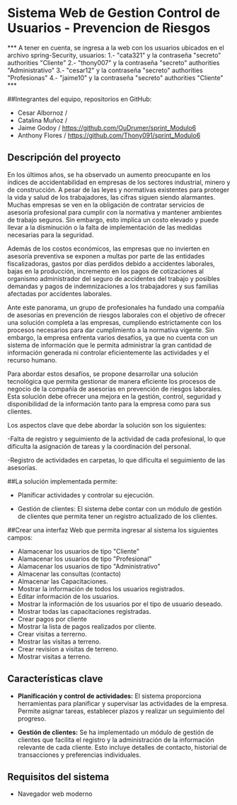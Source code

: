 # Sistema Web de Gestion Control de Usuarios - Prevencion de Riesgos #

*** A tener en cuenta, se ingresa a la web con los usuarios ubicados en el archivo spring-Security, usuarios:
 1.- "cata321" y la contraseña "secreto" authorities "Cliente" 
 2.- "thony007" y la contraseña "secreto" authorities "Administrativo"
 3.- "cesar12" y la contraseña "secreto" authorities "Profesionas"
 4.- "jaime10" y la contraseña "secreto" authorities "Cliente" ***

##Integrantes del equipo, repositorios en GitHub:
 - Cesar Albornoz / 
 - Catalina Muñoz / 
 - Jaime Godoy / https://github.com/OuDrumer/sprint_Modulo6
 - Anthony Flores / https://github.com/Thony091/sprint_Modulo6

## Descripción del proyecto

En los últimos años, se ha observado un aumento preocupante en los índices de accidentabilidad en empresas de los sectores industrial, minero y de construcción. A pesar de las leyes y normativas existentes para proteger la vida y salud de los trabajadores, las cifras siguen siendo alarmantes. Muchas empresas se ven en la obligación de contratar servicios de asesoría profesional para cumplir con la normativa y mantener ambientes de trabajo seguros. Sin embargo, esto implica un costo elevado y puede llevar a la disminución o la falta de implementación de las medidas necesarias para la seguridad.

Además de los costos económicos, las empresas que no invierten en asesoría preventiva se exponen a multas por parte de las entidades fiscalizadoras, gastos por días perdidos debido a accidentes laborales, bajas en la producción, incremento en los pagos de cotizaciones al organismo administrador del seguro de accidentes del trabajo y posibles demandas y pagos de indemnizaciones a los trabajadores y sus familias afectadas por accidentes laborales.

Ante este panorama, un grupo de profesionales ha fundado una compañía de asesorías en prevención de riesgos laborales con el objetivo de ofrecer una solución completa a las empresas, cumpliendo estrictamente con los procesos necesarios para dar cumplimiento a la normativa vigente. Sin embargo, la empresa enfrenta varios desafíos, ya que no cuenta con un sistema de información que le permita administrar la gran cantidad de información generada ni controlar eficientemente las actividades y el recurso humano.

Para abordar estos desafíos, se propone desarrollar una solución tecnológica que permita gestionar de manera eficiente los procesos de negocio de la compañía de asesorías en prevención de riesgos laborales. Esta solución debe ofrecer una mejora en la gestión, control, seguridad y disponibilidad de la información tanto para la empresa como para sus clientes.

Los aspectos clave que debe abordar la solución son los siguientes:
 
 -Falta de registro y seguimiento de la actividad de cada profesional, lo que dificulta la asignación de tareas y la coordinación del personal.
 
 -Registro de actividades en carpetas, lo que dificulta el seguimiento de las asesorías.

##La solución implementada permite:

 - Planificar actividades y controlar su ejecución.

 - Gestión de clientes: El sistema debe contar con un módulo de gestión de clientes que permita tener un registro actualizado de los clientes.

##Crear una interfaz Web que permita ingresar al sistema los siguientes campos:
 - Alamacenar los usuarios de tipo "Cliente"
 - Alamacenar los usuarios de tipo "Profesional"
 - Alamacenar los usuarios de tipo "Administrativo"
 - Almacenar las consultas (contacto)
 - Almacenar las Capacitaciones.
 - Mostrar la información de todos los usuarios registrados.
 - Editar información de los usuarios.
 - Mostrar la información de los usuarios por el tipo de usuario deseado.
 - Mostrar todas las capacitaciones registradas.
 - Crear pagos por cliente
 - Mostrar la lista de pagos realizados por cliente.
 - Crear visitas a terrerno.
 - Mostrar las visitas a terreno.
 - Crear revision a visitas de terreno.
 - Mostrar visitas a terreno.

## Características clave

- **Planificación y control de actividades:** El sistema proporciona herramientas para planificar y supervisar las actividades de la empresa. Permite asignar tareas, establecer plazos y realizar un seguimiento del progreso.

- **Gestión de clientes:** Se ha implementado un módulo de gestión de clientes que facilita el registro y la administración de la información relevante de cada cliente. Esto incluye detalles de contacto, historial de transacciones y preferencias individuales.

## Requisitos del sistema

- Navegador web moderno
